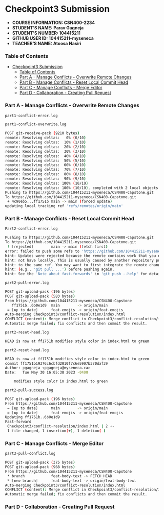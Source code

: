 # Checkpoint3 Submission

- **COURSE INFORMATION: CSN400-2234**
- **STUDENT’S NAME: Parav Gagneja**
- **STUDENT'S NUMBER: 104415211**
- **GITHUB USER ID: 104415211-myseneca**
- **TEACHER’S NAME: Atoosa Nasiri**

### Table of Contents
- [Checkpoint3 Submission](#checkpoint3-submission)
    - [Table of Contents](#table-of-contents)
    - [Part A - Manage Conflicts - Overwrite Remote Changes](#part-a---manage-conflicts---overwrite-remote-changes)
    - [Part B - Manage Conflicts - Reset Local Commit Head](#part-b---manage-conflicts---reset-local-commit-head)
    - [Part C - Manage Conflicts - Merge Editor](#part-c---manage-conflicts---merge-editor)
    - [Part D - Collaboration - Creating Pull Request](#part-d---collaboration---creating-pull-request)

### Part A - Manage Conflicts - Overwrite Remote Changes
``` bash
part1-conflict-error.log


```


``` bash 
part1-conflict-overwrite.log 

POST git-receive-pack (9210 bytes)
remote: Resolving deltas:   0% (0/10)        
remote: Resolving deltas:  10% (1/10)        
remote: Resolving deltas:  20% (2/10)        
remote: Resolving deltas:  30% (3/10)        
remote: Resolving deltas:  40% (4/10)        
remote: Resolving deltas:  50% (5/10)        
remote: Resolving deltas:  60% (6/10)        
remote: Resolving deltas:  70% (7/10)        
remote: Resolving deltas:  80% (8/10)        
remote: Resolving deltas:  90% (9/10)        
remote: Resolving deltas: 100% (10/10)        
remote: Resolving deltas: 100% (10/10), completed with 2 local objects.        
Pushing to https://github.com/104415211-myseneca/CSN400-Capstone.git
To https://github.com/104415211-myseneca/CSN400-Capstone.git
 + 4c90eb5...ff1751b main -> main (forced update)
updating local tracking ref 'refs/remotes/origin/main'

```


### Part B - Manage Conflicts - Reset Local Commit Head

``` bash
Part2-conflict-error.log

Pushing to https://github.com/104415211-myseneca/CSN400-Capstone.git
To https://github.com/104415211-myseneca/CSN400-Capstone.git
 ! [rejected]        main -> main (fetch first)
error: failed to push some refs to 'https://github.com/104415211-myseneca/CSN400-Capstone.git'
hint: Updates were rejected because the remote contains work that you do
hint: not have locally. This is usually caused by another repository pushing
hint: to the same ref. You may want to first integrate the remote changes
hint: (e.g., 'git pull ...') before pushing again.
hint: See the 'Note about fast-forwards' in 'git push --help' for details.

```

``` bash
part2-pull-error.log

POST git-upload-pack (196 bytes)
POST git-upload-pack (583 bytes)
From https://github.com/104415211-myseneca/CSN400-Capstone
   ff1751b..6b0e1d9  main        -> origin/main
 = [up to date]      feat-emojis -> origin/feat-emojis
Auto-merging Checkpoint3/conflict-resolution/index.html
CONFLICT (content): Merge conflict in Checkpoint3/conflict-resolution/index.html
Automatic merge failed; fix conflicts and then commit the result.

```

``` bash
part2-reset-head.log

HEAD is now at ff1751b modifies style color in index.html to green

```

``` bash 
part2-reset-head.log

HEAD is now at ff1751b modifies style color in index.html to green
commit ff1751b19376c6cbfd2010f7c6e5907b370daf39
Author: pgagneja <pgagneja@myseneca.ca>
Date:   Tue May 30 16:05:38 2023 -0400

    modifies style color in index.html to green
```

``` bash 
part2-pull-success.log

POST git-upload-pack (196 bytes)
From https://github.com/104415211-myseneca/CSN400-Capstone
 = [up to date]      main        -> origin/main
 = [up to date]      feat-emojis -> origin/feat-emojis
Updating ff1751b..6b0e1d9
Fast-forward
 Checkpoint3/conflict-resolution/index.html | 2 +-
 1 file changed, 1 insertion(+), 1 deletion(-)

```


### Part C - Manage Conflicts - Merge Editor

``` bash
part3-pull-conflict.log

POST git-upload-pack (375 bytes)
POST git-upload-pack (968 bytes)
From https://github.com/104415211-myseneca/CSN400-Capstone
 * branch            feat-body-text -> FETCH_HEAD
 * [new branch]      feat-body-text -> origin/feat-body-text
Auto-merging Checkpoint3/conflict-resolution/index.html
CONFLICT (content): Merge conflict in Checkpoint3/conflict-resolution/index.html
Automatic merge failed; fix conflicts and then commit the result.

```


### Part D - Collaboration - Creating Pull Request